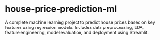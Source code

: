 # house-price-prediction-ml
A complete machine learning project to predict house prices based on key features using regression models. Includes data preprocessing, EDA, feature engineering, model evaluation, and deployment using Streamlit.
